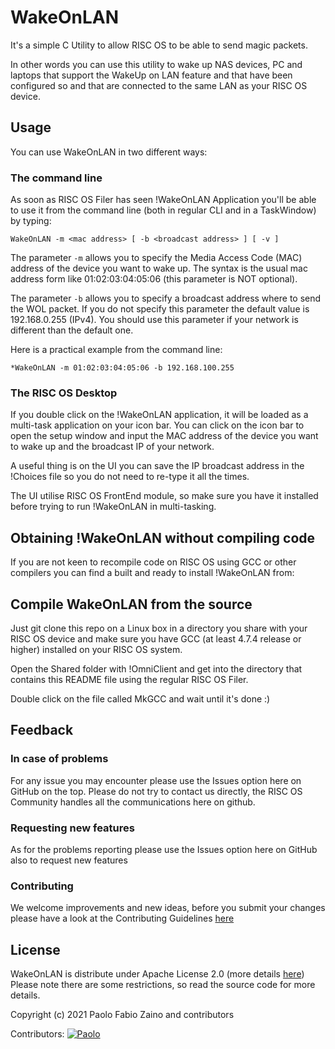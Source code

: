 # WakeOnLAN
It's a simple C Utility to allow RISC OS to be able to send magic packets.

In other words you can use this utility to wake up NAS devices, PC and laptops that support the WakeUp on LAN feature and that have been configured so and that are connected to the same LAN as your RISC OS device.

## Usage
You can use WakeOnLAN in two different ways:

### The command line
As soon as RISC OS Filer has seen !WakeOnLAN Application you'll be able to use it from the command line (both in regular CLI and in a TaskWindow) by typing:
```
WakeOnLAN -m <mac address> [ -b <broadcast address> ] [ -v ]
```
The parameter `-m` allows you to specify the Media Access Code (MAC) address of the device you want to wake up. The syntax is the usual mac address form like 01:02:03:04:05:06 (this parameter is NOT optional).

The parameter `-b` allows you to specify a broadcast address where to send the WOL packet. If you do not specify this parameter the default value is 192.168.0.255 (IPv4). You should use this parameter if your network is different than the default one.

Here is a practical example from the command line:
```
*WakeOnLAN -m 01:02:03:04:05:06 -b 192.168.100.255
```

### The RISC OS Desktop
If you double click on the !WakeOnLAN application, it will be loaded as a multi-task application on your icon bar. You can click on the icon bar to open the setup window and input the MAC address of the device you want to wake up and the broadcast IP of your network.

A useful thing is on the UI you can save the IP broadcast address in the !Choices file so you do not need to re-type it all the times.

The UI utilise RISC OS FrontEnd module, so make sure you have it installed before trying to run !WakeOnLAN in multi-tasking.

## Obtaining !WakeOnLAN without compiling code
If you are not keen to recompile code on RISC OS using GCC or other compilers you can find a built and ready to install !WakeOnLAN from:


## Compile WakeOnLAN from the source
Just git clone this repo on a Linux box in a directory you share with your RISC OS device and make sure you have GCC (at least 4.7.4 release or higher) installed on your RISC OS system.

Open the Shared folder with !OmniClient and get into the directory that contains this README file using the regular RISC OS Filer.

Double click on the file called MkGCC and wait until it's done :)

## Feedback

### In case of problems
For any issue you may encounter please use the Issues option here on GitHub on the top. Please do not try to contact us directly, the RISC OS Community handles all the communications here on github.

### Requesting new features
As for the problems reporting please use the Issues option here on GitHub also to request new features

### Contributing
We welcome improvements and new ideas, before you submit your changes please have a look at the Contributing Guidelines [here](CONTRIBUTING.md)

## License

WakeOnLAN is distribute under Apache License 2.0 (more details [here](LICENSE)) Please note there are some restrictions, so read the source code for more details.

Copyright (c) 2021 Paolo Fabio Zaino and contributors

Contributors:
[![Paolo](https://avatars2.githubusercontent.com/u/8824337?v=4)](https://github.com/pzaino)
